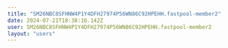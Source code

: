 ```yaml
---
title: "SM26NBC8SFHNW4P1Y4DFH27974P56WN86C92HPEHH.fastpool-member2"
date: 2024-07-21T18:38:16.142Z
user: SM26NBC8SFHNW4P1Y4DFH27974P56WN86C92HPEHH.fastpool-member2
layout: "users"
---
```

    